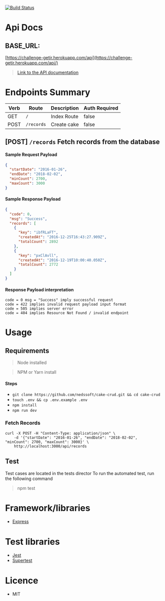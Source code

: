 [![Build Status](https://app.travis-ci.com/nedssoft/assignment-getir.svg?branch=main)](https://app.travis-ci.com/nedssoft/assignment-getir)
# Api Docs

## BASE_URL:
[https://challenge-getir.herokuapp.com/api](https://challenge-getir.herokuapp.com/api/)


> [Link to the API documentation](https://documenter.getpostman.com/view/4448465/UVkjwdpB)

# Endpoints Summary

| Verb | Route      | Description | Auth Required |
| ---- | ---------- | ----------- | ------------- |
| GET  | `/`        | Index Route | false         |
| POST | `/records` | Create cake | false         |

## [POST] `/records` Fetch records from the database

#### Sample Request Payload

```json
{
  "startDate": "2016-01-26",
  "endDate": "2018-02-02",
  "minCount": 2700,
  "maxCount": 3000
}
```

#### Sample Response Payload

```json
{
  "code": 0,
  "msg": "Success",
  "records": [
    {
      "key": "ibfRLaFT",
      "createdAt": "2016-12-25T16:43:27.909Z",
      "totalCount": 2892
    },
    {
      "key": "pxClAvll",
      "createdAt": "2016-12-19T10:00:40.050Z",
      "totalCount": 2772
    }
  ]
}
```

#### Response Payload interpretation

```
code = 0 msg = "Success" imply successful request
code = 422 implies invalid request payload input format
code = 505 implies server error
code = 404 implies Resource Not Found / invalid endpoint

```

# Usage

## Requirements

> Node installed

> NPM or Yarn install

#### Steps

- `git clone https://github.com/nedssoft/cake-crud.git && cd cake-crud`
- `touch .env && cp .env.example .env`
- `npm install`
- `npm run dev`

### Fetch Records

```curl
curl -X POST -H "Content-Type: application/json" \
    -d '{"startDate": "2016-01-26", "endDate": "2018-02-02", "minCount": 2700, "maxCount": 3000}' \
    http://localhost:3000/api/records
```

## Test
Test cases are located in the tests director
To run the automated test, run the following command

> npm test


# Framework/libraries

- [Express](https://expressjs.com/)

# Test libraries

- [Jest](https://jestjs.io/docs)
- [Supertest](https://www.npmjs.com/package/supertest)



# Licence

- MIT
